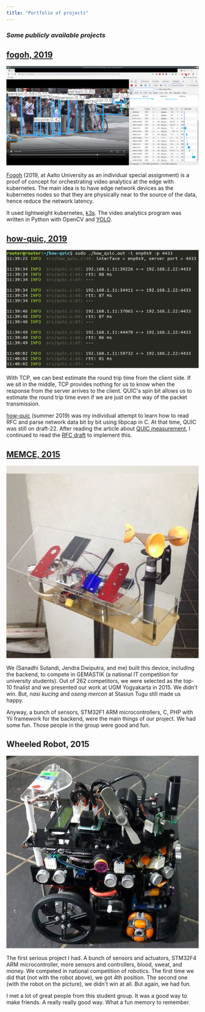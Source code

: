 ```yaml
---
title: "Portfolio of projects"
---
```


### _**Some publicly available projects**_

## [fogoh, 2019](https://github.com/adikabintang/fogoh)

![fogoh](https://github.com/adikabintang/fogoh/raw/master/figures/result.png)

[Fogoh](https://github.com/adikabintang/fogoh) (2019, at Aalto University as an individual special assignment) is a proof of concept for orchestrating video analytics at the edge with kubernetes. The main idea is to have edge network devices as the kubernetes nodes so that they are physically near to the source of the data, hence reduce the network latency. 

It used lightweight kubernetes, [k3s](https://k3s.io/). The video analytics program was written in Python with OpenCV and [YOLO](https://pjreddie.com/darknet/yolo/).

## [how-quic, 2019](https://github.com/adikabintang/how-quic)

![how-quic](https://github.com/adikabintang/how-quic/raw/master/pictures/sample.png)

With TCP, we can best estimate the round trip time from the client side. If we sit in the middle, TCP provides nothing for us to know when the response from the server arrives to the client. QUIC's spin bit allows us to estimate the round trip time even if we are just on the way of the packet transmission.

[how-quic](https://github.com/adikabintang/how-quic) (summer 2019) was my individual attempt to learn how to read RFC and parse network data bit by bit using libpcap in C. At that time, QUIC was still on draft-22. After reading the article about [QUIC measurement](https://www.ietfjournal.org/enabling-internet-measurement-with-the-quic-spin-bit/), I continued to read the [RFC draft](https://tools.ietf.org/html/draft-ietf-quic-transport-22#page-95) to implement this.

## [MEMCE, 2015](https://github.com/adikabintang/memce2-mikon)

![memce](images/memce.jpeg)

We (Sanadhi Sutandi, Jendra Dwiputra, and me) built this device, including the backend, to compete in GEMASTIK (a national IT competition for university students). Out of 262 competitors, we were selected as the top-10 finalist and we presented our work at UGM Yogyakarta in 2015. We didn't win. But, _nasi kucing_ and _oseng mercon_ at Stasiun Tugu still made us happy.

Anyway, a bunch of sensors, STM32F1 ARM microcontrollers, C, PHP with Yii framework for the backend, were the main things of our project. We had some fun. Those people in the group were good and fun.

## Wheeled Robot, 2015

![beroda](images/beroda.jpeg)

The first serious project I had. A bunch of sensors and actuators, STM32F4 ARM microcontroller, more sensors and controllers, blood, sweat, and money. We competed in national competition of robotics. The first time we did that (not with the robot above), we got 4th position. The second one (with the robot on the picture), we didn't win at all. But again, we had fun.

I met a lot of great people from this student group. It was a good way to make friends. A really really good way. What a fun memory to remember.